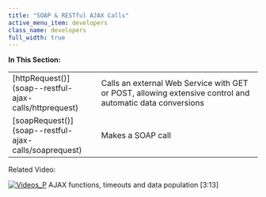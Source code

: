 ```yaml
---
title: "SOAP & RESTful AJAX Calls"
active_menu_item: developers
class_name: developers
full_width: true
---
```



**In This Section:**

<table>
<tr>
<td width="149">
[httpRequest()](soap--restful-ajax-calls/httprequest)

</td>
<td width="12">
</td>
<td width="719">
Calls an external Web Service with GET or POST, allowing extensive control and automatic data conversions

</td>
</tr>
<tr>
<td width="149">
[soapRequest()](soap--restful-ajax-calls/soaprequest)

</td>
<td width="12">
</td>
<td width="719">
Makes a SOAP call

</td>
</tr>
</table>
Related Video:

[![Videos\_P](/img/docs/videos_p.png)](http://www.youtube.com/v/Ly5KbmvHk7E?autoplay=1&hd=1&fs=1&showsearch=0&rel=0&) AJAX functions, timeouts and data population [3:13]
